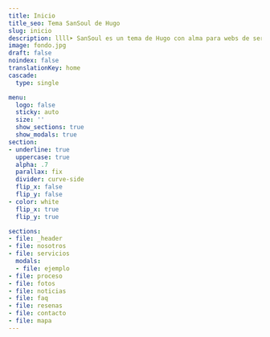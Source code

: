 ```yaml
---
title: Inicio
title_seo: Tema SanSoul de Hugo
slug: inicio
description: llll➤ SanSoul es un tema de Hugo con alma para webs de servicios ✅ por lorensansol.
image: fondo.jpg
draft: false
noindex: false
translationKey: home
cascade:
  type: single

menu:
  logo: false
  sticky: auto
  size: ''
  show_sections: true
  show_modals: true
section:
- underline: true
  uppercase: true
  alpha: .7
  parallax: fix
  divider: curve-side
  flip_x: false
  flip_y: false
- color: white
  flip_x: true
  flip_y: true

sections:
- file: _header
- file: nosotros
- file: servicios
  modals:
  - file: ejemplo
- file: proceso
- file: fotos
- file: noticias
- file: faq
- file: resenas
- file: contacto
- file: mapa
---
```

